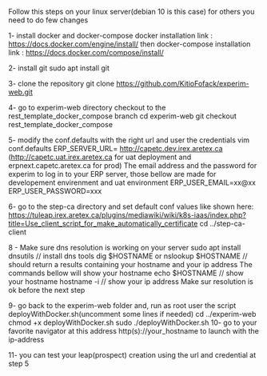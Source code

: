 Follow this steps on your linux server(debian 10 is this case) for others you need to do few changes

1- install docker and docker-compose
 docker installation link : https://docs.docker.com/engine/install/
then
 docker-compose installation link : https://docs.docker.com/compose/install/

2- install git
 sudo apt install git


3- clone the repository 
 git clone https://github.com/KitioFofack/experim-web.git

4- go to experim-web directory checkout to the rest_template_docker_compose branch
 cd experim-web
 git checkout rest_template_docker_compose
 
5- modify the conf.defaults  with the right url and user the credentials
 vim conf.defaults
 ERP_SERVER_URL= http://capetc.dev.irex.aretex.ca (http://capetc.uat.irex.aretex.ca for uat deployment and erpnext.capetc.aretex.ca for prod)
The email address and the password for experim to log in to your ERP server, those bellow are made for developement envirenment and uat environment
 ERP_USER_EMAIL=xx@xx
 ERP_USER_PASSWORD=xxx

6- go to the step-ca directory and set default conf values like shown here: https://tuleap.irex.aretex.ca/plugins/mediawiki/wiki/k8s-iaas/index.php?title=Use_client_script_for_make_automatically_certificate
 cd ../step-ca-client


8 - Make sure dns resolution is working on your server 
 sudo apt install dnsutils // install dns tools
 dig $HOSTNAME 
 or 
 nslookup $HOSTNAME // should return a results containing your hostname and your ip address
The commands bellow will show your hostname
 echo $HOSTNAME // show your hostname
 hostname -i // show your ip address
Make sur resolution is ok before the next step

9- go back to the experim-web folder and, run as root user the script deployWithDocker.sh(uncomment some lines if needed)
 cd ../experim-web
 chmod +x deployWithDocker.sh
 sudo ./deployWithDocker.sh
10- go to your favorite navigator at this address http(s)://your_hostname to launch with the ip-address

11- you can test your leap(prospect) creation using the url and credential at step 5

